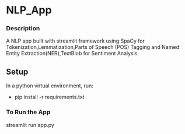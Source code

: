 # NLP_App

### Description
A NLP app built with streamlit framework using SpaCy for Tokenization,Lemmatization,Parts of Speech (POS) Tagging and Named Entity Extraction(NER),TextBlob for Sentiment Analysis.

## Setup
In a python virtual environment, run:
- pip install -r requirements.txt

### To Run the App
streamlit run app.py
